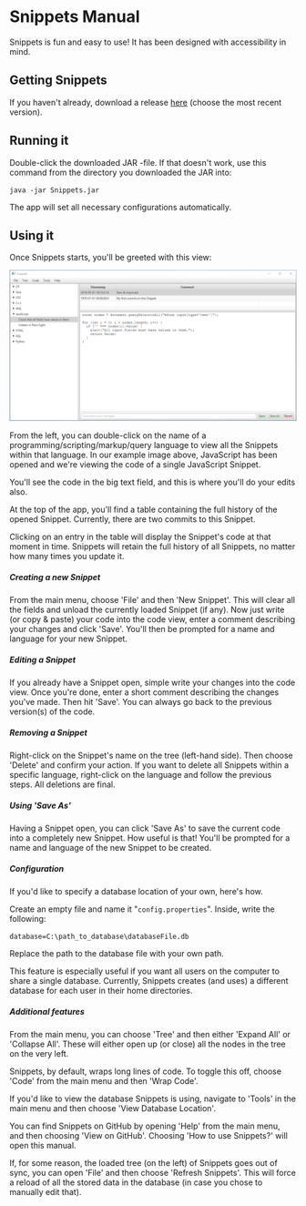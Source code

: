 # Snippets Manual

Snippets is fun and easy to use! It has been designed with accessibility in mind.

## Getting Snippets

If you haven't already, download a release [here](https://github.com/gotonode/snippets/releases) (choose the most recent version).

## Running it

Double-click the downloaded JAR -file. If that doesn't work, use this command from the directory you downloaded the JAR into:

```text
java -jar Snippets.jar
```

The app will set all necessary configurations automatically.

## Using it

Once Snippets starts, you'll be greeted with this view:

![Snippets running](https://github.com/gotonode/snippets/blob/master/docs/images/app_01.png)

From the left, you can double-click on the name of a programming/scripting/markup/query language to view all the Snippets within that language. In our example image above, JavaScript has been opened and we're viewing the code of a single JavaScript Snippet.

You'll see the code in the big text field, and this is where you'll do your edits also.

At the top of the app, you'll find a table containing the full history of the opened Snippet. Currently, there are two commits to this Snippet.

Clicking on an entry in the table will display the Snippet's code at that moment in time. Snippets will retain the full history of all Snippets, no matter how many times you update it.

##### Creating a new Snippet

From the main menu, choose 'File' and then 'New Snippet'. This will clear all the fields and unload the currently loaded Snippet (if any). Now just write (or copy & paste) your code into the code view, enter a comment describing your changes and click 'Save'. You'll then be prompted for a name and language for your new Snippet.

##### Editing a Snippet

If you already have a Snippet open, simple write your changes into the code view. Once you're done, enter a short comment describing the changes you've made. Then hit 'Save'. You can always go back to the previous version(s) of the code.

##### Removing a Snippet

Right-click on the Snippet's name on the tree (left-hand side). Then choose 'Delete' and confirm your action. If you want to delete all Snippets within a specific language, right-click on the language and follow the previous steps. All deletions are final.

##### Using 'Save As'

Having a Snippet open, you can click 'Save As' to save the current code into a completely new Snippet. How useful is that! You'll be prompted for a name and language of the new Snippet to be created.

##### Configuration

If you'd like to specify a database location of your own, here's how.

Create an empty file and name it "`config.properties`". Inside, write the following:

```text
database=C:\path_to_database\databaseFile.db
```

Replace the path to the database file with your own path.

This feature is especially useful if you want all users on the computer to share a single database. Currently, Snippets creates (and uses) a different database for each user in their home directories.

##### Additional features

From the main menu, you can choose 'Tree' and then either 'Expand All' or 'Collapse All'. These will either open up (or close) all the nodes in the tree on the very left.

Snippets, by default, wraps long lines of code. To toggle this off, choose 'Code' from the main menu and then 'Wrap Code'.

If you'd like to view the database Snippets is using, navigate to 'Tools' in the main menu and then choose 'View Database Location'.

You can find Snippets on GitHub by opening 'Help' from the main menu, and then choosing 'View on GitHub'. Choosing 'How to use Snippets?' will open this manual.

If, for some reason, the loaded tree (on the left) of Snippets goes out of sync, you can open 'File' and then choose 'Refresh Snippets'. This will force a reload of all the stored data in the database (in case you chose to manually edit that). 
